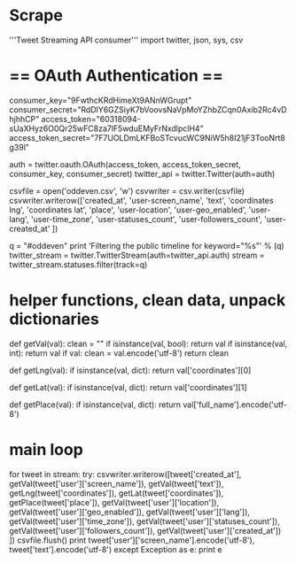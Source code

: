 # Scrape
'''Tweet Streaming API consumer'''
import twitter, json, sys, csv 

# == OAuth Authentication ==
consumer_key="9FwthcKRdHimeXt9ANnWGrupt"
consumer_secret="RdDlY6GZSiyK7bVoovsNaVpMoYZhbZCqn0Axib2Rc4vDhjhhCP"
access_token="60318094-sUaXHyz6O0Qr25wFC8za7lF5wduEMyFrNxdlpclH4"
access_token_secret="7F7UOLDmLKFBoSTcvucWC9NiW5h8I21jF3TooNrt8g39l"


auth = twitter.oauth.OAuth(access_token, access_token_secret, consumer_key, consumer_secret)
twitter_api = twitter.Twitter(auth=auth)

csvfile = open('oddeven.csv', 'w')
csvwriter = csv.writer(csvfile)
csvwriter.writerow(['created_at',
                    'user-screen_name',
                    'text',
                    'coordinates lng',
                    'coordinates lat',
                    'place',
                    'user-location',
                    'user-geo_enabled',
                    'user-lang',
                    'user-time_zone',
                    'user-statuses_count',
                    'user-followers_count',
                    'user-created_at'
                    ])

q = "#oddeven"
print 'Filtering the public timeline for keyword="%s"' % (q)
twitter_stream = twitter.TwitterStream(auth=twitter_api.auth)
stream = twitter_stream.statuses.filter(track=q)


# helper functions, clean data, unpack dictionaries
def getVal(val):
    clean = ""
    if isinstance(val, bool):
        return val
    if isinstance(val, int):
        return val
    if val:
        clean = val.encode('utf-8') 
    return clean

def getLng(val):
    if isinstance(val, dict):
        return val['coordinates'][0]

def getLat(val):
    if isinstance(val, dict):
        return val['coordinates'][1]

def getPlace(val):
    if isinstance(val, dict):
        return val['full_name'].encode('utf-8')


# main loop
for tweet in stream:
    try:
        csvwriter.writerow([tweet['created_at'],
                            getVal(tweet['user']['screen_name']),
                            getVal(tweet['text']),
                            getLng(tweet['coordinates']),
                            getLat(tweet['coordinates']),
                            getPlace(tweet['place']),
                            getVal(tweet['user']['location']),
                            getVal(tweet['user']['geo_enabled']),
                            getVal(tweet['user']['lang']),
                            getVal(tweet['user']['time_zone']),
                            getVal(tweet['user']['statuses_count']),
                            getVal(tweet['user']['followers_count']),
                            getVal(tweet['user']['created_at'])
                            ])
        csvfile.flush()
        print tweet['user']['screen_name'].encode('utf-8'), tweet['text'].encode('utf-8')
    except Exception as e:
        print e 
